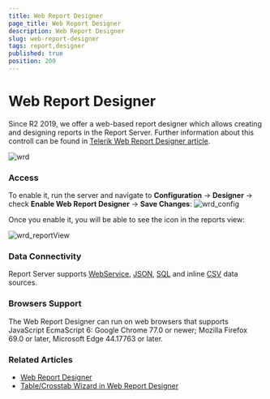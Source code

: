 ```yaml
---
title: Web Report Designer
page_title: Web Report Designer
description: Web Report Designer
slug: web-report-designer
tags: report,designer
published: true
position: 200
---
```


# Web Report Designer

Since R2 2019, we offer a web-based report designer which allows creating and designing reports in the Report Server. 
Further information about this controll can be found in [Telerik Web Report Designer article](https://docs.telerik.com/reporting/web-report-designer).

![wrd](../../images/wrd.png)

### Access

To enable it, run the server and navigate to **Configuration** -> **Designer** -> check **Enable Web Report Designer** ->  **Save Changes**:
![wrd_config](../../images/wrd_config.png)

Once you enable it, you will be able to see the icon in the reports view:

![wrd_reportView](../../images/wrd_reportView.png)

### Data Connectivity

Report Server supports [WebService](https://docs.telerik.com/reporting/webservicedatasource-component), [JSON](https://docs.telerik.com/reporting/jsondatasource-component), [SQL](https://docs.telerik.com/reporting/sqldatasource) and inline [CSV](https://docs.telerik.com/reporting/csvdatasource-component) data sources.

### Browsers Support
The Web Report Designer can run on web browsers that supports JavaScript EcmaScript 6: Google Chrome 77.0 or newer; Mozilla Firefox 69.0 or later, Microsoft Edge 44.17763 or later.

### Related Articles

- [Web Report Designer](https://docs.telerik.com/reporting/web-report-designer "Web Report Designer Overview")
- [Table/Crosstab Wizard in Web Report Designer](https://docs.telerik.com/reporting/web-report-designer-table-crosstab-wizard "Table/Crosstab Wizard in Web Report Designer")
